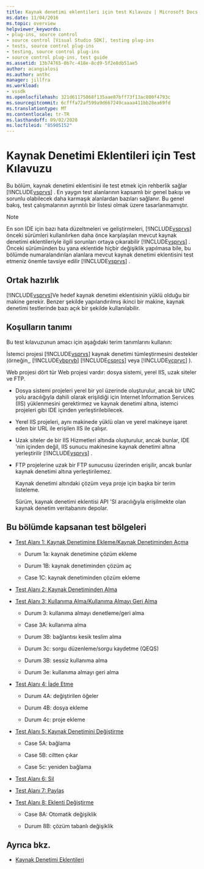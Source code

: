 ```yaml
---
title: Kaynak denetimi eklentileri için test Kılavuzu | Microsoft Docs
ms.date: 11/04/2016
ms.topic: overview
helpviewer_keywords:
- plug-ins, source control
- source control [Visual Studio SDK], testing plug-ins
- tests, source control plug-ins
- testing, source control plug-ins
- source control plug-ins, test guide
ms.assetid: 13b74765-0b7c-418e-8cd9-5f2e8db51ae5
author: acangialosi
ms.author: anthc
manager: jillfra
ms.workload:
- vssdk
ms.openlocfilehash: 321d61175068f135aae87bff73f13ac800f4793c
ms.sourcegitcommit: 6cfffa72af599a9d667249caaaa411bb28ea69fd
ms.translationtype: MT
ms.contentlocale: tr-TR
ms.lasthandoff: 09/02/2020
ms.locfileid: "85905152"
---
```

# <a name="test-guide-for-source-control-plug-ins"></a>Kaynak Denetimi Eklentileri için Test Kılavuzu
Bu bölüm, kaynak denetimi eklentisini ile test etmek için rehberlik sağlar [!INCLUDE[vsprvs](../../code-quality/includes/vsprvs_md.md)] . En yaygın test alanlarının kapsamlı bir genel bakışı ve sorunlu olabilecek daha karmaşık alanlardan bazıları sağlanır. Bu genel bakış, test çalışmalarının ayrıntılı bir listesi olmak üzere tasarlanmamıştır.

> [!NOTE]
> En son IDE için bazı hata düzeltmeleri ve geliştirmeleri, [!INCLUDE[vsprvs](../../code-quality/includes/vsprvs_md.md)] önceki sürümleri kullanılırken daha önce karşılaşılan mevcut kaynak denetimi eklentileriyle ilgili sorunları ortaya çıkarabilir [!INCLUDE[vsprvs](../../code-quality/includes/vsprvs_md.md)] . Önceki sürümünden bu yana eklentide hiçbir değişiklik yapılmasa bile, bu bölümde numaralandırılan alanlara mevcut kaynak denetimi eklentisini test etmeniz önemle tavsiye edilir [!INCLUDE[vsprvs](../../code-quality/includes/vsprvs_md.md)] .

## <a name="common-preparation"></a>Ortak hazırlık
 [!INCLUDE[vsprvs](../../code-quality/includes/vsprvs_md.md)]Ve hedef kaynak denetimi eklentisinin yüklü olduğu bir makine gerekir. Benzer şekilde yapılandırılmış ikinci bir makine, kaynak denetimi testlerinde bazı açık bir şekilde kullanılabilir.

## <a name="definition-of-terms"></a>Koşulların tanımı
 Bu test kılavuzunun amacı için aşağıdaki terim tanımlarını kullanın:

 İstemci projesi [!INCLUDE[vsprvs](../../code-quality/includes/vsprvs_md.md)] kaynak denetimi tümleştirmesini destekler (örneğin,, [!INCLUDE[vbprvb](../../code-quality/includes/vbprvb_md.md)] [!INCLUDE[csprcs](../../data-tools/includes/csprcs_md.md)] veya [!INCLUDE[vcprvc](../../code-quality/includes/vcprvc_md.md)] ).

 Web projesi dört tür Web projesi vardır: dosya sistemi, yerel IIS, uzak siteler ve FTP.

- Dosya sistemi projeleri yerel bir yol üzerinde oluşturulur, ancak bir UNC yolu aracılığıyla dahili olarak erişildiği için Internet Information Services (IIS) yüklenmesini gerektirmez ve kaynak denetimi altına, istemci projeleri gibi IDE içinden yerleştirilebilecek.

- Yerel IIS projeleri, aynı makinede yüklü olan ve yerel makineye işaret eden bir URL ile erişilen IIS ile çalışır.

- Uzak siteler de bir IIS Hizmetleri altında oluşturulur, ancak bunlar, IDE 'nin içinden değil, IIS sunucu makinesine kaynak denetimi altına yerleştirilir [!INCLUDE[vsprvs](../../code-quality/includes/vsprvs_md.md)] .

- FTP projelerine uzak bir FTP sunucusu üzerinden erişilir, ancak bunlar kaynak denetimi altına yerleştirilemez.

  Kaynak denetimi altındaki çözüm veya proje için başka bir terim listeleme.

  Sürüm, kaynak denetimi eklentisi API 'SI aracılığıyla erişilmekte olan kaynak denetim veritabanını depolar.

## <a name="test-areas-covered-in-this-section"></a>Bu bölümde kapsanan test bölgeleri

- [Test Alanı 1: Kaynak Denetimine Ekleme/Kaynak Denetiminden Açma](../../extensibility/internals/test-area-1-add-to-open-from-source-control.md)

  - Durum 1a: kaynak denetimine çözüm ekleme

  - Durum 1B: kaynak denetiminden çözüm aç

  - Case 1C: kaynak denetiminden çözüm ekleme

- [Test Alanı 2: Kaynak Denetiminden Alma](../../extensibility/internals/test-area-2-get-from-source-control.md)

- [Test Alanı 3: Kullanıma Alma/Kullanıma Almayı Geri Alma](../../extensibility/internals/test-area-3-check-out-undo-checkout.md)

  - Durum 3: kullanıma almayı denetleme/geri alma

  - Case 3A: kullanıma alma

  - Durum 3B: bağlantısı kesik teslim alma

  - Durum 3c: sorgu düzenleme/sorgu kaydetme (QEQS)

  - Durum 3B: sessiz kullanıma alma

  - Durum 3e: kullanıma almayı geri alma

- [Test Alanı 4: İade Etme](../../extensibility/internals/test-area-4-check-in.md)

  - Durum 4A: değiştirilen öğeler

  - Durum 4B: dosya ekleme

  - Durum 4c: proje ekleme

- [Test Alanı 5: Kaynak Denetimini Değiştirme](../../extensibility/internals/test-area-5-change-source-control.md)

  - Case 5A: bağlama

  - Case 5B: ciltten çıkar

  - Case 5c: yeniden bağlama

- [Test Alanı 6: Sil](../../extensibility/internals/test-area-6-delete.md)

- [Test Alanı 7: Paylaş](../../extensibility/internals/test-area-7-share.md)

- [Test Alanı 8: Eklenti Değiştirme](../../extensibility/internals/test-area-8-plug-in-switching.md)

  - Case 8A: Otomatik değişiklik

  - Durum 8B: çözüm tabanlı değişiklik

## <a name="see-also"></a>Ayrıca bkz.
- [Kaynak Denetimi Eklentileri](../../extensibility/source-control-plug-ins.md)
